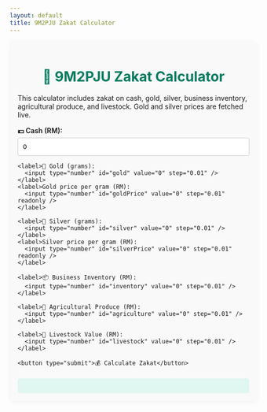 ```yaml
---
layout: default
title: 9M2PJU Zakat Calculator
---
```


<style>
  .calculator-container {
    max-width: 700px;
    margin: auto;
    padding: 1rem;
    background: #f9f9f9;
    border-radius: 8px;
    box-shadow: 0 2px 10px rgba(0,0,0,0.05);
  }

  h1 {
    text-align: center;
    color: #007b5e;
  }

  label {
    display: block;
    margin-top: 15px;
    font-weight: 600;
  }

  input {
    width: 100%;
    padding: 10px;
    margin-top: 5px;
    border-radius: 4px;
    border: 1px solid #ccc;
    box-sizing: border-box;
  }

  button {
    width: 100%;
    margin-top: 20px;
    padding: 12px;
    background: #007b5e;
    color: white;
    border: none;
    border-radius: 4px;
    font-size: 1rem;
    cursor: pointer;
  }

  button:hover {
    background: #005f47;
  }

  .results {
    margin-top: 20px;
    background: #e0f7f1;
    padding: 15px;
    border-radius: 5px;
    font-weight: 600;
  }

  @media (max-width: 600px) {
    .calculator-container {
      padding: 0.5rem;
    }

    input, button {
      font-size: 1rem;
    }
  }
</style>

<div class="calculator-container">
  <h1>🕌 9M2PJU Zakat Calculator</h1>
  <p>This calculator includes zakat on cash, gold, silver, business inventory, agricultural produce, and livestock. Gold and silver prices are fetched live.</p>

  <form id="zakatForm" onsubmit="event.preventDefault(); calculateZakat();">
    <label>💵 Cash (RM):
      <input type="number" id="cash" value="0" step="0.01" />
    </label>

    <label>🏅 Gold (grams):
      <input type="number" id="gold" value="0" step="0.01" />
    </label>
    <label>Gold price per gram (RM):
      <input type="number" id="goldPrice" value="0" step="0.01" readonly />
    </label>

    <label>🥈 Silver (grams):
      <input type="number" id="silver" value="0" step="0.01" />
    </label>
    <label>Silver price per gram (RM):
      <input type="number" id="silverPrice" value="0" step="0.01" readonly />
    </label>

    <label>📦 Business Inventory (RM):
      <input type="number" id="inventory" value="0" step="0.01" />
    </label>

    <label>🌾 Agricultural Produce (RM):
      <input type="number" id="agriculture" value="0" step="0.01" />
    </label>

    <label>🐐 Livestock Value (RM):
      <input type="number" id="livestock" value="0" step="0.01" />
    </label>

    <button type="submit">💰 Calculate Zakat</button>
  </form>

  <div id="results" class="results"></div>
</div>

<script>
  async function fetchPrices() {
    try {
      // Use placeholder API; replace with a real API if hosting allows CORS
      // Example fallback values
      document.getElementById('goldPrice').value = 350.00;
      document.getElementById('silverPrice').value = 3.50;
    } catch (e) {
      alert("Failed to fetch live prices. Using default values.");
      document.getElementById('goldPrice').value = 350.00;
      document.getElementById('silverPrice').value = 3.50;
    }
  }

  function calculateZakat() {
    const cash = parseFloat(document.getElementById('cash').value) || 0;
    const gold = parseFloat(document.getElementById('gold').value) || 0;
    const goldPrice = parseFloat(document.getElementById('goldPrice').value) || 0;
    const silver = parseFloat(document.getElementById('silver').value) || 0;
    const silverPrice = parseFloat(document.getElementById('silverPrice').value) || 0;
    const inventory = parseFloat(document.getElementById('inventory').value) || 0;
    const agriculture = parseFloat(document.getElementById('agriculture').value) || 0;
    const livestock = parseFloat(document.getElementById('livestock').value) || 0;

    const goldValue = gold * goldPrice;
    const silverValue = silver * silverPrice;
    const totalAssets = cash + goldValue + silverValue + inventory + agriculture + livestock;

    const nisabGold = 85 * goldPrice;
    const zakatRate = 0.025;

    let resultsHTML = `<p><strong>Total Assets:</strong> RM ${totalAssets.toFixed(2)}</p>`;
    resultsHTML += `<p><strong>Nisab (85g gold):</strong> RM ${nisabGold.toFixed(2)}</p>`;

    if (totalAssets >= nisabGold) {
      const zakatDue = totalAssets * zakatRate;
      resultsHTML += `<p style="color:green;"><strong>Zakat Due (2.5%): RM ${zakatDue.toFixed(2)}</strong></p>`;
    } else {
      resultsHTML += `<p style="color:red;"><strong>You are below the nisab threshold. No zakat due.</strong></p>`;
    }

    document.getElementById('results').innerHTML = resultsHTML;
  }

  window.onload = fetchPrices;
</script>
